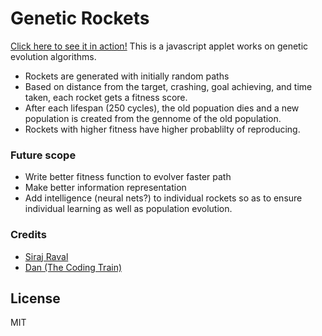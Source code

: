 # Genetic Rockets

[Click here to see it in action!](https://akashom53.github.io/Genetic-Rockets/)
This is a javascript applet works on genetic evolution algorithms.

  - Rockets are generated with initially random paths
  - Based on distance from the target, crashing, goal achieving, and time taken, each rocket gets a fitness score.
  - After each lifespan (250 cycles), the old popuation dies and a new population is created from the gennome of the old population.
  - Rockets with higher fitness have higher probablilty of reproducing.

### Future scope

  - Write better fitness function to evolver faster path
  - Make better information representation
  - Add intelligence (neural nets?) to individual rockets so as to ensure individual learning as well as population evolution.

### Credits

 - [Siraj Raval](https://www.youtube.com/channel/UCWN3xxRkmTPmbKwht9FuE5A "Siraj's YouTube channel")
 - [Dan (The Coding Train)](https://www.youtube.com/user/shiffman "Dan's YouTube channel")

License
----

MIT

